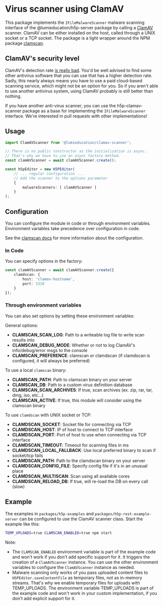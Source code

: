 # Virus scanner using ClamAV

This package implements the `IFileMalwareScanner` malware scanning interface of
the @lumieducation/h5p-server package by calling a
[ClamAV](https://www.clamav.net/) scanner. ClamAV can be either installed on the
host, called through a UNIX socket or a TCP socket. The package is a light
wrapper around the NPM package
[clamscan](https://www.npmjs.com/package/clamscan).

## ClamAV's security level

ClamAV's detection rate [is really
bad](https://anti-malware-alliance.org/2024/10/04/clamav-how-effective-it-is-a-look-into-its-detection-rate/).
You'd be well advised to find some other antivirus software that you can use
that has a higher detection rate. Sadly, this nearly always means you have to
use a paid cloud-based scanning service, which might not be an option for you.
So if you aren't able to use another antivirus system, using ClamAV probably is
still better than nothing.

If you have another anti-virus scanner, you can use the h5p-clamav-scanner
package as a base for implementing the `IFileMalwareScanner` interface. We're
interested in pull requests with other implementations!

## Usage

```ts
import ClamAVScanner from '@lumieducation/clamav-scanner';

// There is no public constructor as the initialization is async.
// That's why we have to use an async factory method.
const clamAVScanner = await clamAVScanner.create();

const h5pEditor = new H5PEditor(
    // ... regular configuration ...
    // Add the scanner to the options parameter
    {
        malwareScanners: [ clamAVScanner ]
    }
);
```

## Configuration

You can configure the module in code or through environment variables.
Environment variables take precedence over configuration in code.

See the [clamscan docs](https://www.npmjs.com/package/clamscan) for more
information about the configuration.

### In Code

You can specify options in the factory:

```ts
const clamAVScanner = await clamAVScanner.create({
    clamdscan: {
        host: 'clamav-hostname',
        port: 3310
    }
});
```

### Through environment variables

You can also set options by setting these environment variables:

General options:

- **CLAMSCAN_SCAN_LOG**: Path to a writeable log file to write scan results into
- **CLAMSCAN_DEBUG_MODE**: Whether or not to log ClamAV's info/debug/error msgs
  to the console
- **CLAMSCAN_PREFERENCE**: clamscan or clamdscan (if clamdscan is configured, it
  will always be preferred)

To use a local `clamscan` binary:

- **CLAMSCAN_PATH**: Path to clamscan binary on your server
- **CLAMSCAN_DB**: Path to a custom virus definition database
- **CLAMSCAN_SCAN_ARCHIVES**: If true, scan archives (ex. zip, rar, tar, dmg,
  iso, etc...)
- **CLAMSCAN_ACTIVE**: If true, this module will consider using the clamscan
  binary

To use `clamdscan` with UNIX socket or TCP:

- **CLAMDSCAN_SOCKET**: Socket file for connecting via TCP
- **CLAMDSCAN_HOST**: IP of host to connect to TCP interface
- **CLAMDSCAN_PORT**: Port of host to use when connecting via TCP interface
- **CLAMDSCAN_TIMEOUT**: Timeout for scanning files in ms
- **CLAMDSCAN_LOCAL_FALLBACK**: Use local preferred binary to scan if socket/tcp
  fails
- **CLAMDSCAN_PATH**: Path to the clamdscan binary on your server
- **CLAMDSCAN_CONFIG_FILE**: Specify config file if it's in an unusual place
- **CLAMDSCAN_MULTISCAN**: Scan using all available cores
- **CLAMDSCAN_RELOAD_DB**: If true, will re-load the DB on every call (slow)

## Example

The examples in `packages/h5p-examples` and `packages/h5p-rest-example-server`
can be configured to use the ClamAV scanner class. Start the example like this:

```sh
TEMP_UPLOADS=true CLAMSCAN_ENABLED=true npm start
```

Note:

- The `CLAMSCAN_ENABLED` environment variable is part of the example code and
won't work if you don't add specific support for it. It triggers the creation of
a `ClamAVScanner` instance. You can use the other environment variables to
configure the `ClamAVScanner` instance as needed.
- Malware scanning only works of you pass uploaded content files to
`H5PEditor.saveContentFile` as temporary files, not as in-memory streams. That's
why we enable temporary files for uploads with TEMP_UPLOADS. The environment
variable TEMP_UPLOADS is part of the example code and won't work in your custom
implementation, if you don't add explicit support for it.